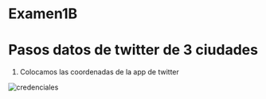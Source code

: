 # Examen1B

# Pasos datos de twitter de 3 ciudades

1. Colocamos las coordenadas de la app de twitter

![credenciales](https://user-images.githubusercontent.com/58127103/127719001-d5490417-c177-4445-b033-27c0c70c9990.png)


